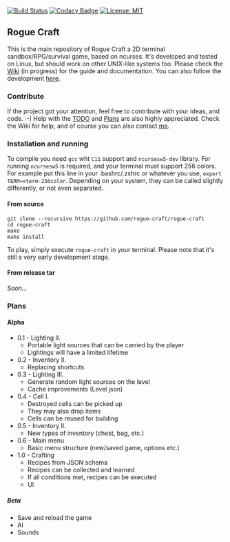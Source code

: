 [![Build Status](https://travis-ci.org/rogue-craft/rogue-craft.svg?branch=master)](https://travis-ci.org/rogue-craft/rogue-craft) [![Codacy Badge](https://api.codacy.com/project/badge/Grade/c2494381a8164514adb5061f7b1796e8)](https://www.codacy.com/app/Isty001/rogue-craft?utm_source=github.com&amp;utm_medium=referral&amp;utm_content=rogue-craft/rogue-craft&amp;utm_campaign=Badge_Grade)  [![License: MIT](https://img.shields.io/badge/License-MIT-yellow.svg)](https://opensource.org/licenses/MIT)


## Rogue Craft

This is the main repository of Rogue Craft a 2D terminal sandbox/RPG/survival game,
based on ncurses. It's developed and tested on Linux, but should work on other
UNIX-like systems too. Please check the [Wiki](https://github.com/rogue-craft/rogue-craft/wiki) (in progress)
for the guide and documentation. You can also follow the development [here](rogue-craft.github.io).

### Contribute

If the project got your attention, feel free to contribute with your ideas, and code. :-)
Help with the [TODO](https://github.com/rogue-craft/rogue-craft/blob/master/TODO.md) and [Plans](#Plans) are also highly appreciated.
Check the Wiki for help, and of course you can also contact [me](https://github.com/Isty001).

### Installation and running

To compile you need `gcc` wht `C11` support and `ncursesw5-dev` library.
For running `ncursesw5` is required, and your terminal must support 256 colors.
For example put this line in your .bashrc/.zshrc or whatever you use, `export TERM=xterm-256color`.
Depending on your system, they can be called slightly differently, or not even separated.

#### From source

```
git clone --recursive https://github.com/rogue-craft/rogue-craft
cd rogue-craft
make
make install
```

To play, simply execute `rogue-craft` in your terminal.
Please note that it's still a very early development stage.

#### From release tar
*Soon...*

### <a name="Plans"></a>Plans

#### Alpha

* 0.1 - Lighting II.
    * Portable light sources that can be carried by the player
    * Lightings will have a limited lifetime
* 0.2 - Inventory II.
    * Replacing shortcuts
* 0.3 - Lighting III.
    * Generate random light sources on the level
    * Cache improvements (Level json)
* 0.4 - Cell I.
    * Destroyed cells can be picked up
    * They may also drop items
    * Cells can be reused for building
* 0.5 - Inventory II.
    * New types of inventory (chest, bag, etc.)
* 0.6 - Main menu
    * Basic menu structure (new/saved game, options etc.)
* 1.0 - Crafting
    * Recipes from JSON schema
    * Recipes can be collected and learned
    * If all conditions met, recipes can be executed
    * UI

##### Beta

* Save and reload the game
* AI
* Sounds
